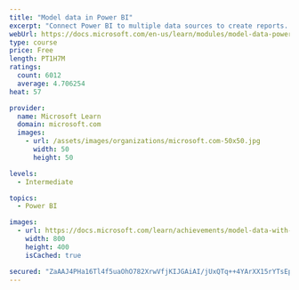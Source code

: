 ```yaml
---
title: "Model data in Power BI"
excerpt: "Connect Power BI to multiple data sources to create reports. Define the relationship between your data sources."
webUrl: https://docs.microsoft.com/en-us/learn/modules/model-data-power-bi/
type: course
price: Free
length: PT1H7M
ratings:
  count: 6012
  average: 4.706254
heat: 57

provider:
  name: Microsoft Learn
  domain: microsoft.com
  images:
    - url: /assets/images/organizations/microsoft.com-50x50.jpg
      width: 50
      height: 50

levels:
  - Intermediate

topics:
  - Power BI

images:
  - url: https://docs.microsoft.com/learn/achievements/model-data-with-power-bi-desktop-social.png
    width: 800
    height: 400
    isCached: true

secured: "ZaAAJ4PHa16Tl4f5uaOhO782XrwVfjKIJGAiAI/jUxQTq++4YArXX15rYTsEp7sSywh1bA5Uzpm8r0WDLp3mnEeaEU+CmdIvH+Gcm6bX9yNhMu+BG5MykEF9kttFV63uP0x5Rw95j/WF/mX8nv4FLBOU1L+0YGnYbod/F41+IARlBhrj3ZuXKg6HASBjT/dbjqi2n9EzWbflBORx6yN2/36x+ISR6G5+ne/n16tkRtdAV355ewoTBAMNATWi1j16QeGRzIngQtvkGobkN7/jdm9TIsqOOVnLOHzHiSum0Wp51JwCfKc8sl8wtCLNtvtZsv0MOyWFVKcxgXJn4wMH8XIbX+wrMnjP1lAlyXUcNIXlDEj6q3eiR9LrTpTVpkcrLGIlmr3U+oXGeqgz2Cfw3qzBc3CTrl4eSpNdqhPW16c=;t+Qnckt5Qc5oEowLDsVPmQ=="
---
```


